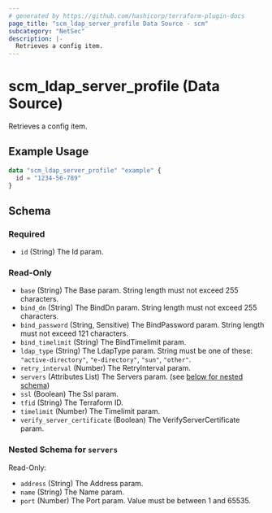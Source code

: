 ```yaml
---
# generated by https://github.com/hashicorp/terraform-plugin-docs
page_title: "scm_ldap_server_profile Data Source - scm"
subcategory: "NetSec"
description: |-
  Retrieves a config item.
---
```


# scm_ldap_server_profile (Data Source)

Retrieves a config item.

## Example Usage

```terraform
data "scm_ldap_server_profile" "example" {
  id = "1234-56-789"
}
```

<!-- schema generated by tfplugindocs -->
## Schema

### Required

- `id` (String) The Id param.

### Read-Only

- `base` (String) The Base param. String length must not exceed 255 characters.
- `bind_dn` (String) The BindDn param. String length must not exceed 255 characters.
- `bind_password` (String, Sensitive) The BindPassword param. String length must not exceed 121 characters.
- `bind_timelimit` (String) The BindTimelimit param.
- `ldap_type` (String) The LdapType param. String must be one of these: `"active-directory"`, `"e-directory"`, `"sun"`, `"other"`.
- `retry_interval` (Number) The RetryInterval param.
- `servers` (Attributes List) The Servers param. (see [below for nested schema](#nestedatt--servers))
- `ssl` (Boolean) The Ssl param.
- `tfid` (String) The Terraform ID.
- `timelimit` (Number) The Timelimit param.
- `verify_server_certificate` (Boolean) The VerifyServerCertificate param.

<a id="nestedatt--servers"></a>
### Nested Schema for `servers`

Read-Only:

- `address` (String) The Address param.
- `name` (String) The Name param.
- `port` (Number) The Port param. Value must be between 1 and 65535.
